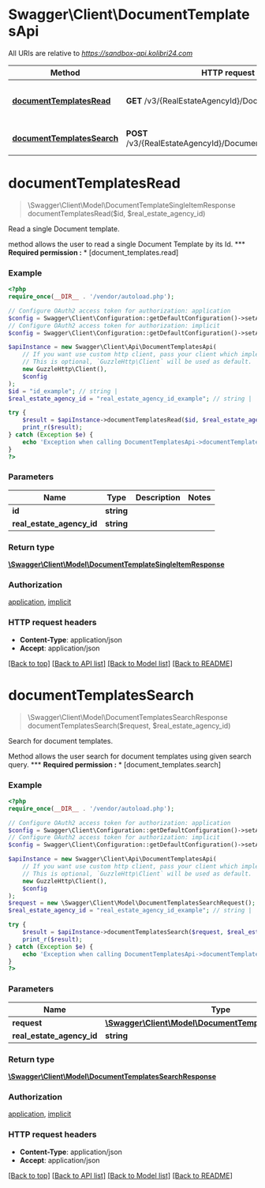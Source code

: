 # Swagger\Client\DocumentTemplatesApi

All URIs are relative to *https://sandbox-api.kolibri24.com*

Method | HTTP request | Description
------------- | ------------- | -------------
[**documentTemplatesRead**](DocumentTemplatesApi.md#documentTemplatesRead) | **GET** /v3/{RealEstateAgencyId}/DocumentTemplates | Read a single Document template.
[**documentTemplatesSearch**](DocumentTemplatesApi.md#documentTemplatesSearch) | **POST** /v3/{RealEstateAgencyId}/DocumentTemplates/Search | Search for document templates.


# **documentTemplatesRead**
> \Swagger\Client\Model\DocumentTemplateSingleItemResponse documentTemplatesRead($id, $real_estate_agency_id)

Read a single Document template.

method allows the user to read a single Document Template by its Id.  *** **Required permission :**    * [document_templates.read]

### Example
```php
<?php
require_once(__DIR__ . '/vendor/autoload.php');

// Configure OAuth2 access token for authorization: application
$config = Swagger\Client\Configuration::getDefaultConfiguration()->setAccessToken('YOUR_ACCESS_TOKEN');
// Configure OAuth2 access token for authorization: implicit
$config = Swagger\Client\Configuration::getDefaultConfiguration()->setAccessToken('YOUR_ACCESS_TOKEN');

$apiInstance = new Swagger\Client\Api\DocumentTemplatesApi(
    // If you want use custom http client, pass your client which implements `GuzzleHttp\ClientInterface`.
    // This is optional, `GuzzleHttp\Client` will be used as default.
    new GuzzleHttp\Client(),
    $config
);
$id = "id_example"; // string | 
$real_estate_agency_id = "real_estate_agency_id_example"; // string | 

try {
    $result = $apiInstance->documentTemplatesRead($id, $real_estate_agency_id);
    print_r($result);
} catch (Exception $e) {
    echo 'Exception when calling DocumentTemplatesApi->documentTemplatesRead: ', $e->getMessage(), PHP_EOL;
}
?>
```

### Parameters

Name | Type | Description  | Notes
------------- | ------------- | ------------- | -------------
 **id** | **string**|  |
 **real_estate_agency_id** | **string**|  |

### Return type

[**\Swagger\Client\Model\DocumentTemplateSingleItemResponse**](../Model/DocumentTemplateSingleItemResponse.md)

### Authorization

[application](../../README.md#application), [implicit](../../README.md#implicit)

### HTTP request headers

 - **Content-Type**: application/json
 - **Accept**: application/json

[[Back to top]](#) [[Back to API list]](../../README.md#documentation-for-api-endpoints) [[Back to Model list]](../../README.md#documentation-for-models) [[Back to README]](../../README.md)

# **documentTemplatesSearch**
> \Swagger\Client\Model\DocumentTemplatesSearchResponse documentTemplatesSearch($request, $real_estate_agency_id)

Search for document templates.

Method allows the user search for document templates using given search query.  *** **Required permission :**    * [document_templates.search]

### Example
```php
<?php
require_once(__DIR__ . '/vendor/autoload.php');

// Configure OAuth2 access token for authorization: application
$config = Swagger\Client\Configuration::getDefaultConfiguration()->setAccessToken('YOUR_ACCESS_TOKEN');
// Configure OAuth2 access token for authorization: implicit
$config = Swagger\Client\Configuration::getDefaultConfiguration()->setAccessToken('YOUR_ACCESS_TOKEN');

$apiInstance = new Swagger\Client\Api\DocumentTemplatesApi(
    // If you want use custom http client, pass your client which implements `GuzzleHttp\ClientInterface`.
    // This is optional, `GuzzleHttp\Client` will be used as default.
    new GuzzleHttp\Client(),
    $config
);
$request = new \Swagger\Client\Model\DocumentTemplatesSearchRequest(); // \Swagger\Client\Model\DocumentTemplatesSearchRequest | 
$real_estate_agency_id = "real_estate_agency_id_example"; // string | 

try {
    $result = $apiInstance->documentTemplatesSearch($request, $real_estate_agency_id);
    print_r($result);
} catch (Exception $e) {
    echo 'Exception when calling DocumentTemplatesApi->documentTemplatesSearch: ', $e->getMessage(), PHP_EOL;
}
?>
```

### Parameters

Name | Type | Description  | Notes
------------- | ------------- | ------------- | -------------
 **request** | [**\Swagger\Client\Model\DocumentTemplatesSearchRequest**](../Model/DocumentTemplatesSearchRequest.md)|  |
 **real_estate_agency_id** | **string**|  |

### Return type

[**\Swagger\Client\Model\DocumentTemplatesSearchResponse**](../Model/DocumentTemplatesSearchResponse.md)

### Authorization

[application](../../README.md#application), [implicit](../../README.md#implicit)

### HTTP request headers

 - **Content-Type**: application/json
 - **Accept**: application/json

[[Back to top]](#) [[Back to API list]](../../README.md#documentation-for-api-endpoints) [[Back to Model list]](../../README.md#documentation-for-models) [[Back to README]](../../README.md)

